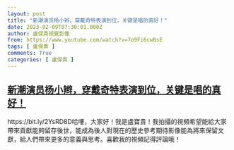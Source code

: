 ```yaml
---
layout: post
title: "新潮演员杨小辫，穿戴奇特表演到位，关键是唱的真好！"
date: 2023-02-09T07:30:01.000Z
author: 盧保貴視覺影像
from: https://www.youtube.com/watch?v=7o9Fi6cwBsE
tags: [ 盧保貴 ]
comments: True
categories: [ 盧保貴 ]
---
```

<!--1675927801000-->
[新潮演员杨小辫，穿戴奇特表演到位，关键是唱的真好！](https://www.youtube.com/watch?v=7o9Fi6cwBsE)
------

<div>
https://bit.ly/2YsRD8D哈嘍，大家好！我是盧寶貴！我拍攝的視頻希望能給大家帶來貢獻能夠留存後世，能成為後人對現在的歷史參考期待影像能為將來保留文獻，給人們帶來更多的意義與思考。喜歡我的視頻記得評論哦！
</div>
